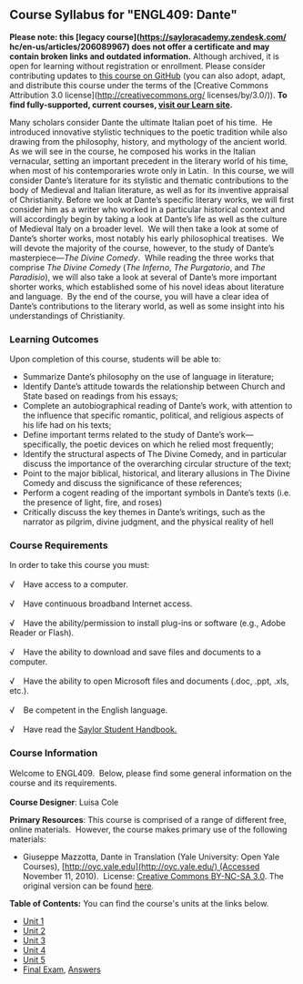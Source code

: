 Course Syllabus for "ENGL409: Dante"
------------------------------------

**Please note: this [legacy course](https://sayloracademy.zendesk.com/
hc/en-us/articles/206089967) does not offer a certificate and may contain 
broken links and outdated information.** Although archived, it is open 
for learning without registration or enrollment. Please consider contributing 
updates to [this course on GitHub](https://github.com/saylordotorg/course_engl409) 
(you can also adopt, adapt, and distribute this course under the terms of 
the [Creative Commons Attribution 3.0 license](http://creativecommons.org/
licenses/by/3.0/)). **To find fully-supported, current courses, [visit our 
Learn site](https://learn.saylor.org).**

Many scholars consider Dante the ultimate Italian poet of his time.  He
introduced innovative stylistic techniques to the poetic tradition while
also drawing from the philosophy, history, and mythology of the ancient
world.  As we will see in the course, he composed his works in the
Italian vernacular, setting an important precedent in the literary world
of his time, when most of his contemporaries wrote only in Latin.  In
this course, we will consider Dante’s literature for its stylistic and
thematic contributions to the body of Medieval and Italian literature,
as well as for its inventive appraisal of Christianity. Before we look
at Dante’s specific literary works, we will first consider him as a
writer who worked in a particular historical context and will
accordingly begin by taking a look at Dante’s life as well as the
culture of Medieval Italy on a broader level.  We will then take a look
at some of Dante’s shorter works, most notably his early philosophical
treatises.  We will devote the majority of the course, however, to the
study of Dante’s masterpiece—*The Divine Comedy*.  While reading the
three works that comprise *The Divine Comedy* (*The Inferno*, *The
Purgatorio*, and *The Paradisio*), we will also take a look at several
of Dante’s more important shorter works, which established some of his
novel ideas about literature and language.  By the end of the course,
you will have a clear idea of Dante’s contributions to the literary
world, as well as some insight into his understandings of Christianity.

### Learning Outcomes

Upon completion of this course, students will be able to:  
  

-   Summarize Dante’s philosophy on the use of language in literature;
-   Identify Dante’s attitude towards the relationship between Church
    and State based on readings from his essays;
-   Complete an autobiographical reading of Dante’s work, with attention
    to the influence that specific romantic, political, and religious
    aspects of his life had on his texts;
-   Define important terms related to the study of Dante’s
    work—specifically, the poetic devices on which he relied most
    frequently;
-   Identify the structural aspects of The Divine Comedy, and in
    particular discuss the importance of the overarching circular
    structure of the text;
-   Point to the major biblical, historical, and literary allusions in
    The Divine Comedy and discuss the significance of these references;
-   Perform a cogent reading of the important symbols in Dante’s texts
    (i.e. the presence of light, fire, and roses)
-   Critically discuss the key themes in Dante’s writings, such as the
    narrator as pilgrim, divine judgment, and the physical reality of
    hell

### Course Requirements

In order to take this course you must:  
    
 √    Have access to a computer.  
    
 √    Have continuous broadband Internet access.  
    
 √    Have the ability/permission to install plug-ins or software (e.g.,
Adobe Reader or Flash).  
    
 √    Have the ability to download and save files and documents to a
computer.  
    
 √    Have the ability to open Microsoft files and documents (.doc,
.ppt, .xls, etc.).  
    
 √    Be competent in the English language.  
        
 √    Have read the [Saylor Student
Handbook.](http://www.saylor.org/site/wp-content/uploads/2012/05/Saylor-StudentHandbook.pdf)

### Course Information

Welcome to ENGL409.  Below, please find some general information on the
course and its requirements.  
    
 **Course Designer**: Luisa Cole  
  
 **Primary Resources**: This course is comprised of a range of different
free, online materials.  However, the course makes primary use of the
following materials:

-   Giuseppe Mazzotta, Dante in Translation (Yale University: Open Yale
    Courses), [http://oyc.yale.edu](http://oyc.yale.edu/) (Accessed
    November 11, 2010).  License: [Creative Commons BY-NC-SA
    3.0](http://creativecommons.org/licenses/by-nc-sa/3.0/us/). The
    original version can be found
    [here](http://oyc.yale.edu/italian-language-and-literature/dante-in-translation/).

**Table of Contents:** You can find the course's units at the links below.

- [Unit 1](https://legacy.saylor.org/engl409/Unit01/)
- [Unit 2](https://legacy.saylor.org/engl409/Unit02/)
- [Unit 3](https://legacy.saylor.org/engl409/Unit03/)
- [Unit 4](https://legacy.saylor.org/engl409/Unit04/)
- [Unit 5](https://legacy.saylor.org/engl409/Unit05/)
- [Final Exam](http://saylordotorg.github.io/LegacyExams/ENGL/ENGL409/ENGL409-FinalExam.html), [Answers](http://saylordotorg.github.io/LegacyExams/ENGL/ENGL409/ENGL409-FinalExam-Answers.html)

